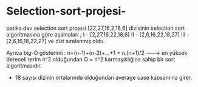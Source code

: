 # Selection-sort-projesi-
patika.dev selection sort projesi 
[22,27,16,2,18,6] dizisinin selection sort algoritmasına göre aşamaları ; 
I  -  [2,27,16,22,18,6]
II -  [2,6,16,22,18,27]
III - [2,6,16,18,22,27]
ve dizi sıralanmış oldu. 

Ayrıca big-O gösterimi : 
n+(n-1)+(n-2)+...+1 = n.(n+1)/2 ---> en yüksek dereceli terim n^2 olduğundan O = n^2 karmaşıklığına sahip bir sort algoritmasıdır.

- 18 sayısı dizinin ortalarında olduğundan average case kapsamına girer.
